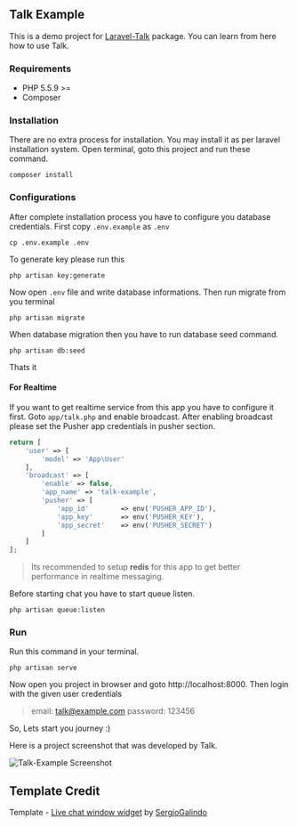 ## Talk Example
This is a demo project for [Laravel-Talk](https://github.com/nahid/talk) package. You can learn from here how to use Talk.

### Requirements
* PHP 5.5.9 >=
* Composer

### Installation

There are no extra process for installation. You may install it as per laravel installation system. Open terminal, goto this project and run these command.

```shell
composer install
```

### Configurations

After complete installation process you have to configure you database credentials. First copy `.env.example` as `.env` 

```shell
cp .env.example .env
```

To generate key please run this

```
php artisan key:generate
```

Now open `.env` file and write database informations. Then run migrate from you terminal

```shell
php artisan migrate
```

When database migration then you have to run database seed command.

```shell
php artisan db:seed
```

Thats it

#### For Realtime

If you want to get realtime service from this app you have to configure it first. Goto `app/talk.php` and 
enable broadcast. After enabling broadcast please set the Pusher app credentials in pusher section. 

```php
return [
    'user' => [
        'model' => 'App\User'
    ],
    'broadcast' => [
        'enable' => false,
        'app_name' => 'talk-example',
        'pusher' => [
            'app_id'        => env('PUSHER_APP_ID'),
            'app_key'       => env('PUSHER_KEY'),
            'app_secret'    => env('PUSHER_SECRET')
        ]
    ]
];
````

> Its recommended to setup **redis** for this app to get better performance in realtime messaging.

Before starting chat you have to start queue listen.

```
php artisan queue:listen
```

### Run 

Run this command in your terminal.

```shell
php artisan serve
```
Now open you project in browser and goto http://localhost:8000. Then login with the given user credentials

> email: talk@example.com
> password: 123456

So, Lets start you journey :)

Here is a project screenshot that was developed by Talk.

![Talk-Example Screenshot](http://i.imgur.com/uQ7sgmI.png "Talk-Example Project")

## Template Credit

Template - [Live chat window widget](http://www.bypeople.com/live-chat-window-widget/ ) by [SergioGalindo](http://www.bypeople.com/author/uakala/)


